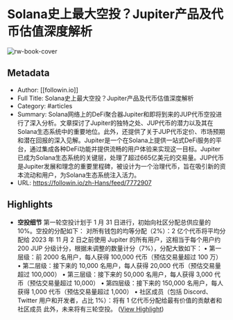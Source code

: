 # Solana史上最大空投？Jupiter产品及代币估值深度解析

![rw-book-cover](https://readwise-assets.s3.amazonaws.com/media/uploaded_book_covers/profile_101759/587106bb3a762585494e1ba5ff014be9.jpg)

## Metadata
- Author: [[followin.io]]
- Full Title: Solana史上最大空投？Jupiter产品及代币估值深度解析
- Category: #articles
- Summary: Solana网络上的DeFi聚合器Jupiter和即将到来的JUP代币空投进行了深入分析。文章探讨了Jupiter的独特之处、JUP代币的潜力以及其在Solana生态系统中的重要地位。此外，还提供了关于JUP代币定价、市场预期和潜在回报的深入见解。Jupiter是一个在Solana上提供一站式DeFi服务的平台，通过集成各种DeFi功能并提供流畅的用户体验来实现这一目标。Jupiter已成为Solana生态系统的关键层，处理了超过665亿美元的交易量。JUP代币是Jupiter发展和理念的重要里程碑，被设计为一个治理代币，旨在吸引新的资本流动和用户，为Solana生态系统注入活力。
- URL: https://followin.io/zh-Hans/feed/7772907

## Highlights
- **空投细节**
  第一轮空投计划于 1 月 31 日进行，初始向社区分配总供应量的 10%。空投的分配如下：
  对所有钱包的均等分配（2%）：2 亿个代币将平均分配给 2023 年 11 月 2 日之前使用 Jupiter 的所有用户，这相当于每个用户约 200 JUP
  分级计分，根据未调整的数量计分（7%），分配大致如下：
  • 第一层级：前 2000 名用户，每人获得 100,000 代币（预估交易量超过 100 万）
  • 第二层级：接下来的 10,000 名用户，每人获得 20,000 代币（预估交易量超过 100,000）
  • 第三层级：接下来的 50,000 名用户，每人获得 3,000 代币（预估交易量超过 10,000）
  • 第四层级：接下来的 150,000 名用户，每人获得 1,000 代币（预估交易量超过 1,000）
  • 社区成员（包括 Discord、Twitter 用户和开发者，占比 1%）：将有 1 亿代币分配给最有价值的贡献者和社区成员
  此外，未来将有三轮空投。 ([View Highlight](https://read.readwise.io/read/01hn4pf51391qky93a32c7hvy3))
